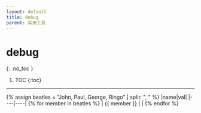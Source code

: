 ```yaml
---
layout: default
title: debug
parent: 实用工具
---
```


# debug
{: .no_toc }

1. TOC
{:toc}
---

{% assign beatles = "John, Paul, George, Ringo" | split: ", " %}
|name|val|
|----|----|
{% for member in beatles %}
|  {{ member }} | |
{% endfor %}


